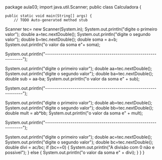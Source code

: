 package aula03;
import java.util.Scanner;
public class Calculadora {

	public static void main(String[] args) {
		// TODO Auto-generated method stub
Scanner tec= new Scanner(System.in);
System.out.println("digite o primeiro valor");
double a=tec.nextDouble();
System.out.println("digite o segundo valor");
double b=tec.nextDouble();
double soma = a+b;
System.out.println("o valor da soma e"+ soma);

System.out.println("------------------------------------------------------------------");


System.out.println("digite o primeiro valor");
double aa=tec.nextDouble();
System.out.println("digite o segundo valor");
double ba=tec.nextDouble();
double sub = aa-ba;
System.out.println("o valor da soma e" + sub);

System.out.println("------------------------------------------------------------------");

System.out.println("digite o primeiro valor");
double ab=tec.nextDouble();
System.out.println("digite o segundo valor");
double bb=tec.nextDouble();
double mult = ab*bb;
System.out.println("o valor da soma e" + mult);

System.out.println("------------------------------------------------------------------");

System.out.println("digite o primeiro valor");
double ac=tec.nextDouble();
System.out.println("digite o segundo valor");
double bc=tec.nextDouble();
double divi = ac/bc;
if (bc==0) {
	System.out.println("A divisão com 0 não e possivel");
} else {
	System.out.println("o valor da soma e" + divi);
}
}
}

